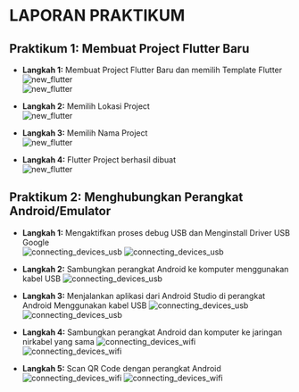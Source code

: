 # LAPORAN PRAKTIKUM

## Praktikum 1: Membuat Project Flutter Baru   

* **Langkah 1:** Membuat Project Flutter Baru dan memilih Template Flutter  
   ![new_flutter](images/01.png)  
   ![new_flutter](images/02.png)

* **Langkah 2:** Memilih Lokasi Project  
   ![new_flutter](images/03.png)

* **Langkah 3:** Memilih Nama Project  
   ![new_flutter](images/04.png)

* **Langkah 4:** Flutter Project berhasil dibuat  
   ![new_flutter](images/05.png)

## Praktikum 2: Menghubungkan Perangkat Android/Emulator

* **Langkah 1:** Mengaktifkan proses debug USB dan Menginstall Driver USB Google  
    ![connecting_devices_usb](images/06.jpg)
    ![connecting_devices_usb](images/07.png)

* **Langkah 2:** Sambungkan perangkat Android ke komputer menggunakan kabel USB
    ![connecting_devices_usb](images/08.jpg)

* **Langkah 3:** Menjalankan aplikasi dari Android Studio di perangkat Android Menggunakan kabel USB
    ![connecting_devices_usb](images/09.png)
    ![connecting_devices_usb](images/10.jpg)

* **Langkah 4:** Sambungkan perangkat Android dan komputer ke jaringan nirkabel yang sama
    ![connecting_devices_wifi](images/11.jpg)
    ![connecting_devices_wifi](images/12.png)   

* **Langkah 5:** Scan QR Code dengan perangkat Android
    ![connecting_devices_wifi](images/13.jpg)
    ![connecting_devices_wifi](images/14.jpg)